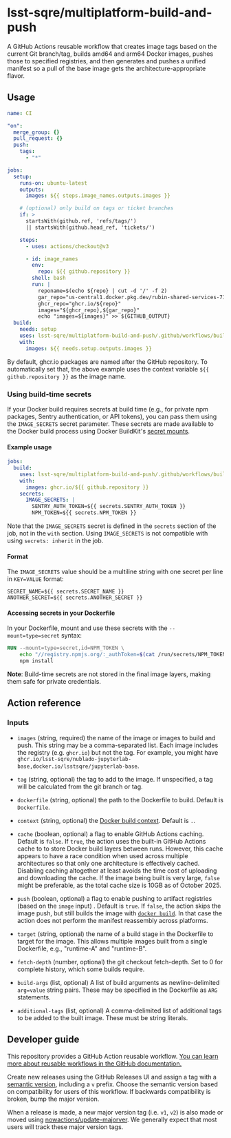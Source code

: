 # lsst-sqre/multiplatform-build-and-push

A GitHub Actions reusable workflow that creates image tags based on the current Git branch/tag, builds amd64 and arm64 Docker images, pushes those to specified registries, and then generates and pushes a unified manifest so a pull of the base image gets the architecture-appropriate flavor.

## Usage

```yaml
name: CI

"on":
  merge_group: {}
  pull_request: {}
  push:
    tags:
      - "*"

jobs:
  setup:
    runs-on: ubuntu-latest
    outputs:
      images: ${{ steps.image_names.outputs.images }}

    # (optional) only build on tags or ticket branches
    if: >
      startsWith(github.ref, 'refs/tags/')
      || startsWith(github.head_ref, 'tickets/')

    steps:
      - uses: actions/checkout@v3

      - id: image_names
        env:
          repo: ${{ github.repository }}
        shell: bash
        run: |
          reponame=$(echo ${repo} | cut -d '/' -f 2)
          gar_repo="us-central1.docker.pkg.dev/rubin-shared-services-71ec/sciplat/${reponame}"
          ghcr_repo="ghcr.io/${repo}"
          images="${ghcr_repo},${gar_repo}"
          echo "images=${images}" >> ${GITHUB_OUTPUT}
  build:
    needs: setup
    uses: lsst-sqre/multiplatform-build-and-push/.github/workflows/build.yaml@v1
    with:
      images: ${{ needs.setup.outputs.images }}
```

By default, ghcr.io packages are named after the GitHub repository.
To automatically set that, the above example uses the context variable `${{ github.repository }}` as the image name.

### Using build-time secrets

If your Docker build requires secrets at build time (e.g., for private npm packages, Sentry authentication, or API tokens), you can pass them using the `IMAGE_SECRETS` secret parameter. These secrets are made available to the Docker build process using Docker BuildKit's [secret mounts](https://docs.docker.com/build/building/secrets/).

#### Example usage

```yaml
jobs:
  build:
    uses: lsst-sqre/multiplatform-build-and-push/.github/workflows/build.yaml@v1
    with:
      images: ghcr.io/${{ github.repository }}
    secrets:
      IMAGE_SECRETS: |
        SENTRY_AUTH_TOKEN=${{ secrets.SENTRY_AUTH_TOKEN }}
        NPM_TOKEN=${{ secrets.NPM_TOKEN }}
```

Note that the `IMAGE_SECRETS` secret is defined in the `secrets` section of the job, not in the `with` section.
Using `IMAGE_SECRETS` is not compatible with using `secrets: inherit` in the job.

#### Format

The `IMAGE_SECRETS` value should be a multiline string with one secret per line in `KEY=VALUE` format:

```
SECRET_NAME=${{ secrets.SECRET_NAME }}
ANOTHER_SECRET=${{ secrets.ANOTHER_SECRET }}
```

#### Accessing secrets in your Dockerfile

In your Dockerfile, mount and use these secrets with the `--mount=type=secret` syntax:

```dockerfile
RUN --mount=type=secret,id=NPM_TOKEN \
    echo "//registry.npmjs.org/:_authToken=$(cat /run/secrets/NPM_TOKEN)" > ~/.npmrc && \
    npm install
```

**Note**: Build-time secrets are not stored in the final image layers, making them safe for private credentials.

## Action reference

### Inputs

- `images` (string, required) the name of the image or images to build and push.
  This string may be a comma-separated list.
  Each image includes the registry (e.g. `ghcr.io`) but not the tag.
  For example, you might have `ghcr.io/lsst-sqre/nublado-jupyterlab-base,docker.io/lsstsqre/jupyterlab-base`.

- `tag` (string, optional) the tag to add to the image.
  If unspecified, a tag will be calculated from the git branch or tag.

- `dockerfile` (string, optional) the path to the Dockerfile to build.
  Default is `Dockerfile`.

- `context` (string, optional) the [Docker build context](https://docs.docker.com/build/building/context/).
  Default is `.`.

- `cache` (boolean, optional) a flag to enable GitHub Actions caching.
  Default is `false`.
  If `true`, the action uses the built-in GitHub Actions cache to to store Docker build layers between runs.
  However, this cache appears to have a race condition when used across multiple architectures so that only one architecture is effectively cached.
  Disabling caching altogether at least avoids the time cost of uploading and downloading the cache.
  If the image being built is very large, `false` might be preferable, as the total cache size is 10GB as of October 2025.

- `push` (boolean, optional) a flag to enable pushing to artifact registries (based on the `image` input) .
  Default is `true`.
  If `false`, the action skips the image push, but still builds the image with [`docker build`](https://docs.docker.com/engine/reference/commandline/build/).
  In that case the action does not perform the manifest reassembly across platforms.

- `target` (string, optional) the name of a build stage in the Dockerfile to target for the image. This allows multiple images built from a single Dockerfile, e.g., "runtime-A" and "runtime-B".

- `fetch-depth` (number, optional) the git checkout fetch-depth. Set to 0 for complete history, which some builds require.

- `build-args` (list, optional) A list of build arguments as newline-delimited `arg=value` string pairs. These may be specified in the Dockerfile as `ARG` statements.

- `additional-tags` (list, optional) A comma-delimited list of additional tags to be added to the built image. These must be string literals.

## Developer guide

This repository provides a GitHub Action reusable workflow.
[You can learn more about reusable workflows in the GitHub documentation.](https://docs.github.com/en/actions/how-tos/reuse-automations/reuse-workflows)

Create new releases using the GitHub Releases UI and assign a tag with a [semantic version](https://semver.org), including a `v` prefix. Choose the semantic version based on compatibility for users of this workflow. If backwards compatibility is broken, bump the major version.

When a release is made, a new major version tag (i.e. `v1`, `v2`) is also made or moved using [nowactions/update-majorver](https://github.com/marketplace/actions/update-major-version).
We generally expect that most users will track these major version tags.
